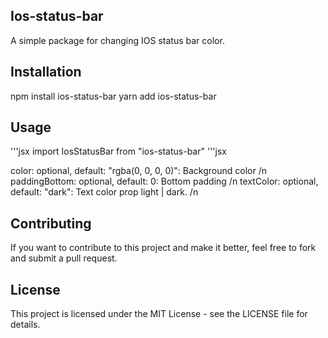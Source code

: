 ## Ios-status-bar

A simple package for changing IOS status bar color.

## Installation

npm install ios-status-bar
yarn add ios-status-bar

## Usage

'''jsx
import IosStatusBar from "ios-status-bar"
'''jsx
<IOSStatusBar color={green} paddingBottom={10} textColor={light}/>

color: optional, default: "rgba(0, 0, 0, 0)": Background color /n
paddingBottom: optional, default: 0: Bottom padding /n
textColor: optional, default: "dark": Text color prop light | dark. /n

</p>

## Contributing

If you want to contribute to this project and make it better, feel free to fork and submit a pull request.

## License

This project is licensed under the MIT License - see the LICENSE file for details.
